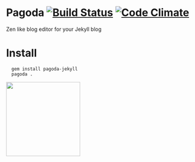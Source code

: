 Pagoda [![Build Status](https://travis-ci.org/alagu/pagoda.png?branch=master)](https://travis-ci.org/alagu/pagoda) [![Code Climate](https://codeclimate.com/github/alagu/pagoda.png)](https://codeclimate.com/github/alagu/pagoda)
=========
Zen like blog editor for your Jekyll blog

Install
=======

```
  gem install pagoda-jekyll
  pagoda .
```


<img src="http://openclipart.org/people/Silveira/pagoda.svg" width="200"/>

